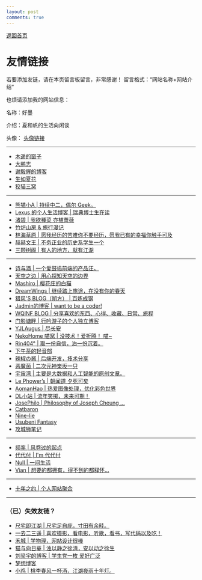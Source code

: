 ```yaml
---
layout: post
comments: true
---
```


[返回首页](https://hao.ink)

# 友情链接

若要添加友链，请在本页留言板留言，非常感谢！
留言格式：“网站名称+网站介绍”

也烦请添加我的网站信息：

名称：好墨 

介绍：夏和帆的生活向闲谈

头像： [头像链接](https://github.com/xiangshuink/xiangshuink.github.io/raw/main/favicon.ico)

---

<ul>
 	<li><a href="http://blog.farmostwood.net/">木遥的窗子</a></li>
 	<li><a href="http://www.pzhao.org/zh/">大鹏志</a></li>
 	<li><a href="https://yihui.name/">谢毅辉的博客</a></li>
 	<li><a href="http://www.xiatian.name/">生如夏花 </a></li>
 	<li><a href="https://slykiten.com/">狡猫三窝</a></li>
</ul>

<hr />

<ul>
 	<li><a href="https://blog.imalan.cn">熊猫小A | 持续中二，偶尔 Geek。</a></li>
 	<li><a href="http://leiminnet.cn">Lexus 的个人生活博客 | 瑞典博士生在读</a></li>
 	<li><a href="https://jubeny.com/">渚碧 | 我欲種菜 亦植薔薇 </a></li>
 	<li><a href="https://synyan.cn/t/archieves">竹炉山房 &amp; 旅行漫记</a></li>
 	<li><a href="https://lhcy.org/">林海草原 | 愿我经历的苦难你不要经历，愿我已有的幸福你触手可及</a></li>
 	<li><a href="https://kqh.me/">赫赫文王 | 不务正业的历史系学生一个</a></li>
 	<li><a href="http://www.sksren.com/">三颗树阁 | 有人的地方，就有江湖</a></li>
</ul>

<hr />

<ul>
 	<li><a href="https://shawnzeng.com/">诗与酒 | 一个爱鼓捣前端的产品汪。</a></li>
 	<li><a href="https://liyin.date/">天空之边 | 用心探知天空的边界</a></li>
 	<li><a href="https://2heng.xin">Mashiro | 樱花庄的白猫</a></li>
 	<li><a href="https://www.dreamwings.cn">DreamWings | 继续踏上旅途，在没有你的春天</a></li>
 	<li><a href="https://www.northarea.tech/">猎风'S BLOG（朔方） | 百炼成钢</a></li>
 	<li><a href="http://www.xxc520.cn">Jadmin的博客 | want to be a coder!</a></li>
 	<li><a href="https://wqinf.com/">WQINF BLOG | 分享喜欢的东西、心得、收藏、日常、旅程</a></li>
 	<li><a href="https://www.dongfang.name/">门影塘畔 | 行吟游子的个人独立博客</a></li>
 	<li><a href="https://www.cnblogs.com/yjlblog/">YJLAugus | 尽长安</a></li>
 	<li><a href="https://nekohome.moenya.cat/">NekoHome 喵窝 | 没技术！爱折腾！ 喵~</a></li>
 	<li><a href="https://m.rin404.com/">Rin404° | 取一份自信，泊一份沉着。</a></li>
 	<li><a href="https://www.myeriri.com">下午茶的轻音部</a></li>
 	<li><a href="https://removeif.github.io">辣椒の酱 | 后端开发，技术分享</a></li>
 	<li><a href="http://meow3.family.blog">恶魔菌 | 二次元神楽坂一只</a></li>
 	<li><a href="https://yuzhouwan.com/">宇宙湾 | 主要是大数据和人工智能的原创文章。</a></li>
 	<li><a href="https://phower.me/">Le Phower’s | 朝闻道 夕死可矣</a></li>
 	<li><a href="https://www.aomanhao.top/">AomanHao | 热爱图像处理，优化彩色世界</a></li>
 	<li><a href="https://www.idalei.top/">DL小站 | 流年笑掷，未来可期！</a></li>
 	<li><a href="https://josephilo.com/">JosePhilo | Philosophy of Joseph Cheung ...</a></li>
  <li><a href="https://catbaron.com/">Catbaron</a></li>
 	<li><a href="https://nine-lie.com/">Nine-lie</a></li>
 	<li><a href="https://ssshooter.com/">Usubeni Fantasy</a></li>
 	<li><a href="http://qumac.com/">攻城狮笔记</a></li>
 </ul>
 
---
 
 - <a href="https://pinlyu.com">频率 | 风卷过的起点</a>
 - <a href="https://ddf.im">代代付 | I'm 代代付</a>
 - <a href="https://ncnccn.cn">Null | 一间生活</a>
 - <a href="https://www.vian.top/">Vian | 想要的都拥有，得不到的都释怀...</a>

---

<ul>
 	<li><a href="https://www.foreverblog.cn/links.html">十年之约 | 个人网站聚合</a></li>
</ul>

<hr />

<h3>（已）失效友链？</h3>
<ul>
 	<li><a href="http://www.qtwm.com/">尺宅即江湖 | 尺宅足自庇，寸田有余畦。</a></li>
 	<li><a href="https://moonster.life/">一去二三遥 | 喜欢摄影，看电影，听歌，看书，写代码以及吃！</a></li>
 	<li><a href="https://mrx.moe/">禾城 | 学物理，网站设计很棒</a></li>
 	<li><a href="https://imjad.cn/">猫与向日葵 | 浊以静之徐清，安以动之徐生</a></li>
 	<li><a href="https://blog.ayjhw.com/">刘梁宇的博客 | 学生党一枚 爱好广泛</a></li>
 	<li><a href="http://www.myloveru.cn">梦想博客</a></li>
 	<li><a href="https://me.idealli.com">小鸡 | 桃李春风一杯酒，江湖夜雨十年灯。</a></li>
